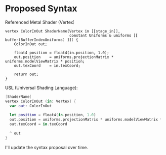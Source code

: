 # Proposed Syntax 

Referenced Metal Shader (Vertex)

```metal
vertex ColorInOut ShaderName(Vertex in [[stage_in]],
                             constant Uniforms & uniforms [[ buffer(BufferIndexUniforms) ]]) {
    ColorInOut out;

    float4 position = float4(in.position, 1.0);
    out.position    = uniforms.projectionMatrix * uniforms.modelViewMatrix * position;
    out.texCoord    = in.texCoord;

    return out;
}
```

USL (Universal Shading Language):
```Swift
[ShaderName]
vertex ColorInOut (in: Vertex) {
  var out: ColorInOut
  
  let position = float4(in.position, 1.0)
  out.position = uniforms.projectionMatrix * uniforms.modelViewMatrix * position
  out.texCoord = in.texCoord
  
  ^ out
}
```

I'll update the syntax proposal over time.
